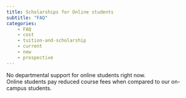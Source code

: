 ```yaml
---
title: Scholarships for Online students
subtitle: "FAQ"
categories:
    - FAQ
    - cost
    - tuition-and-scholarship
    - current
    - new
    - prospective
---
```


No departmental support for online students right now. <br>
Online students pay reduced course fees when compared to our on-campus students.